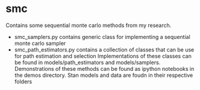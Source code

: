 # smc
Contains some sequential monte carlo methods from my research. 
- smc_samplers.py contains generic class for implementing a sequential monte carlo sampler
- smc_path_estimators.py contains a collection of classes that can be use for path estimation and selection
Implementations of these classes can be found in models/path_estimators and models/samplers. Demonstrations of these methods can be found as ipython notebooks in the demos directory. Stan models and data are foudn in their respective folders
